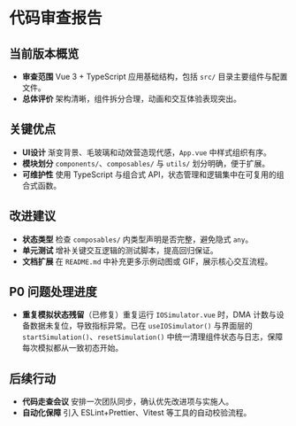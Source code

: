 # 代码审查报告

## 当前版本概览
- **审查范围** Vue 3 + TypeScript 应用基础结构，包括 `src/` 目录主要组件与配置文件。
- **总体评价** 架构清晰，组件拆分合理，动画和交互体验表现突出。

## 关键优点
- **UI设计** 渐变背景、毛玻璃和动效营造现代感，`App.vue` 中样式组织有序。
- **模块划分** `components/`、`composables/` 与 `utils/` 划分明确，便于扩展。
- **可维护性** 使用 TypeScript 与组合式 API，状态管理和逻辑集中在可复用的组合式函数。

## 改进建议
- **状态类型** 检查 `composables/` 内类型声明是否完整，避免隐式 `any`。
- **单元测试** 增补关键交互逻辑的测试脚本，提高回归保证。
- **文档扩展** 在 `README.md` 中补充更多示例动图或 GIF，展示核心交互流程。

## P0 问题处理进度
- **重复模拟状态残留**（已修复）重复运行 `IOSimulator.vue` 时，DMA 计数与设备数据未复位，导致指标异常。已在 `useIOSimulator()` 与界面层的 `startSimulation()`、`resetSimulation()` 中统一清理组件状态与日志，保障每次模拟都从一致初态开始。

## 后续行动
- **代码走查会议** 安排一次团队同步，确认优先改进项与实施人。
- **自动化保障** 引入 ESLint+Prettier、Vitest 等工具的自动校验流程。

